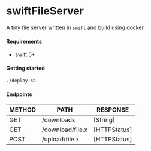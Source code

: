 # swiftFileServer
A tiny file server written in `swift` and build using docker.

#### Requirements
- swift 5+

#### Getting started
```sh
./deploy.sh
```

#### Endpoints

|METHOD|PATH|RESPONSE|
|---|---|---|
|GET|/downloads|[String]|
|GET|/download/file.x|[HTTPStatus]|
|POST|/upload/file.x|[HTTPStatus]|
